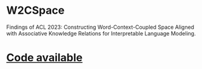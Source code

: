# W2CSpace
Findings of ACL 2023:  Constructing Word-Context-Coupled Space Aligned with Associative Knowledge Relations for Interpretable Language Modeling.

# [Code available](https://github.com/ColeGroup/W2CSpace)
